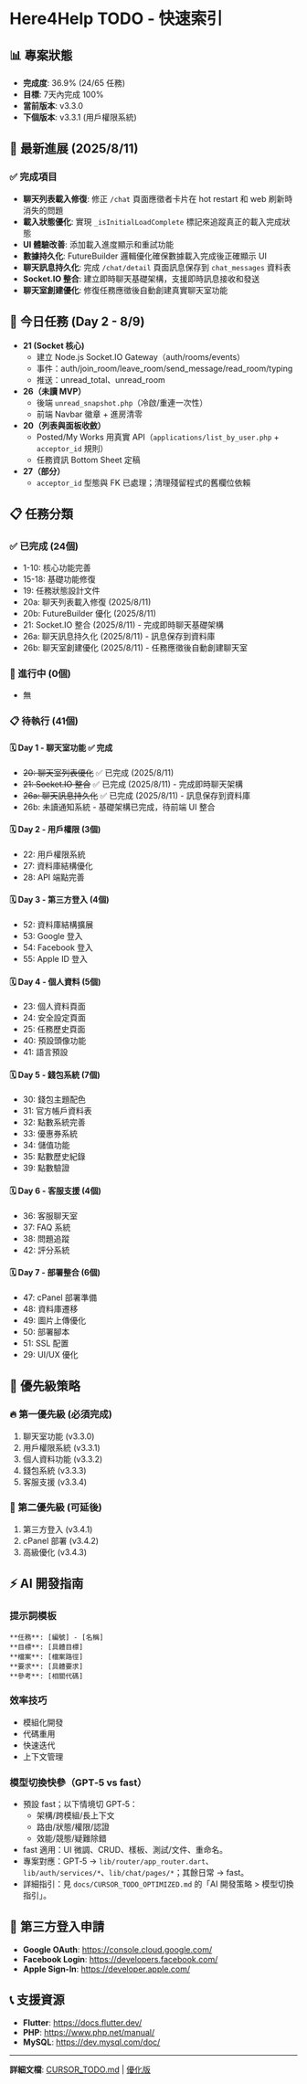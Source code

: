 # Here4Help TODO - 快速索引

## 📊 專案狀態
- **完成度**: 36.9% (24/65 任務)
- **目標**: 7天內完成 100%
- **當前版本**: v3.3.0
- **下個版本**: v3.3.1 (用戶權限系統)

## 🎯 最新進展 (2025/8/11)
### ✅ 完成項目
- **聊天列表載入修復**: 修正 `/chat` 頁面應徵者卡片在 hot restart 和 web 刷新時消失的問題
- **載入狀態優化**: 實現 `_isInitialLoadComplete` 標記來追蹤真正的載入完成狀態
- **UI 體驗改善**: 添加載入進度顯示和重試功能
- **數據持久化**: FutureBuilder 邏輯優化確保數據載入完成後正確顯示 UI
- **聊天訊息持久化**: 完成 `/chat/detail` 頁面訊息保存到 `chat_messages` 資料表
- **Socket.IO 整合**: 建立即時聊天基礎架構，支援即時訊息接收和發送
- **聊天室創建優化**: 修復任務應徵後自動創建真實聊天室功能

## 🚀 今日任務 (Day 2 - 8/9)
- **21 (Socket 核心)**
  - 建立 Node.js Socket.IO Gateway（auth/rooms/events）
  - 事件：auth/join_room/leave_room/send_message/read_room/typing
  - 推送：unread_total、unread_room
- **26（未讀 MVP）**
  - 後端 `unread_snapshot.php`（冷啟/重連一次性）
  - 前端 Navbar 徽章 + 進房清零
- **20（列表與面板收斂）**
  - Posted/My Works 用真實 API（`applications/list_by_user.php` + `acceptor_id` 規則）
  - 任務資訊 Bottom Sheet 定稿
- **27（部分）**
  - `acceptor_id` 型態與 FK 已處理；清理殘留程式的舊欄位依賴

## 📋 任務分類

### ✅ 已完成 (24個)
- 1-10: 核心功能完善
- 15-18: 基礎功能修復
- 19: 任務狀態設計文件
- 20a: 聊天列表載入修復 (2025/8/11)
- 20b: FutureBuilder 優化 (2025/8/11)
- 21: Socket.IO 整合 (2025/8/11) - 完成即時聊天基礎架構
- 26a: 聊天訊息持久化 (2025/8/11) - 訊息保存到資料庫
- 26b: 聊天室創建優化 (2025/8/11) - 任務應徵後自動創建聊天室

### 🔄 進行中 (0個)
- 無

### 📋 待執行 (41個)

#### 🗓️ Day 1 - 聊天室功能 ✅ 完成
- ~~20: 聊天室列表優化~~ ✅ 已完成 (2025/8/11)
- ~~21: Socket.IO 整合~~ ✅ 已完成 (2025/8/11) - 完成即時聊天架構
- ~~26a: 聊天訊息持久化~~ ✅ 已完成 (2025/8/11) - 訊息保存到資料庫
- 26b: 未讀通知系統 - 基礎架構已完成，待前端 UI 整合

#### 🗓️ Day 2 - 用戶權限 (3個)
- 22: 用戶權限系統
- 27: 資料庫結構優化
- 28: API 端點完善

#### 🗓️ Day 3 - 第三方登入 (4個)
- 52: 資料庫結構擴展
- 53: Google 登入
- 54: Facebook 登入
- 55: Apple ID 登入

#### 🗓️ Day 4 - 個人資料 (5個)
- 23: 個人資料頁面
- 24: 安全設定頁面
- 25: 任務歷史頁面
- 40: 預設頭像功能
- 41: 語言預設

#### 🗓️ Day 5 - 錢包系統 (7個)
- 30: 錢包主題配色
- 31: 官方帳戶資料表
- 32: 點數系統完善
- 33: 優惠券系統
- 34: 儲值功能
- 35: 點數歷史紀錄
- 39: 點數驗證

#### 🗓️ Day 6 - 客服支援 (4個)
- 36: 客服聊天室
- 37: FAQ 系統
- 38: 問題追蹤
- 42: 評分系統

#### 🗓️ Day 7 - 部署整合 (6個)
- 47: cPanel 部署準備
- 48: 資料庫遷移
- 49: 圖片上傳優化
- 50: 部署腳本
- 51: SSL 配置
- 29: UI/UX 優化

## 🎯 優先級策略

### 🔥 第一優先級 (必須完成)
1. 聊天室功能 (v3.3.0)
2. 用戶權限系統 (v3.3.1)
3. 個人資料功能 (v3.3.2)
4. 錢包系統 (v3.3.3)
5. 客服支援 (v3.3.4)

### 🔄 第二優先級 (可延後)
1. 第三方登入 (v3.4.1)
2. cPanel 部署 (v3.4.2)
3. 高級優化 (v3.4.3)

## ⚡ AI 開發指南

### 提示詞模板
```
**任務**: [編號] - [名稱]
**目標**: [具體目標]
**檔案**: [檔案路徑]
**要求**: [具體要求]
**參考**: [相關代碼]
```

### 效率技巧
- 模組化開發
- 代碼重用
- 快速迭代
- 上下文管理

### 模型切換快參（GPT‑5 vs fast）
- 預設 fast；以下情境切 GPT‑5：
  - 架構/跨模組/長上下文
  - 路由/狀態/權限/認證
  - 效能/競態/疑難除錯
- fast 適用：UI 微調、CRUD、樣板、測試/文件、重命名。
- 專案對應：GPT‑5 → `lib/router/app_router.dart`、`lib/auth/services/*`、`lib/chat/pages/*`；其餘日常 → fast。
- 詳細指引：見 `docs/CURSOR_TODO_OPTIMIZED.md` 的「AI 開發策略 > 模型切換指引」。

## 🔐 第三方登入申請
- **Google OAuth**: https://console.cloud.google.com/
- **Facebook Login**: https://developers.facebook.com/
- **Apple Sign-In**: https://developer.apple.com/

## 📞 支援資源
- **Flutter**: https://docs.flutter.dev/
- **PHP**: https://www.php.net/manual/
- **MySQL**: https://dev.mysql.com/doc/

---

**詳細文檔**: [CURSOR_TODO.md](./CURSOR_TODO.md) | [優化版](./CURSOR_TODO_OPTIMIZED.md) 